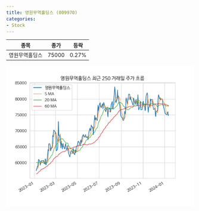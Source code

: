 ```yaml
---
title: 영원무역홀딩스 (009970)
categories:
- Stock
---
```


|종목|종가|등락|
|----|----|----|
|영원무역홀딩스|75000|0.27%|

<!-- more -->

![009970](/assets/images/stock/009970.png)